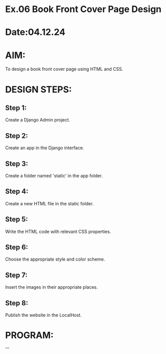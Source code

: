 # Ex.06 Book Front Cover Page Design
# Date:04.12.24
# AIM:
To design a book front cover page using HTML and CSS.

# DESIGN STEPS:
## Step 1:
Create a Django Admin project.

## Step 2:
Create an app in the Django interface.

## Step 3:
Create a folder named 'static' in the app folder.

## Step 4:
Create a new HTML file in the static folder.

## Step 5:
Write the HTML code with relevant CSS properties.

## Step 6:
Choose the appropriate style and color scheme.

## Step 7:
Insert the images in their appropriate places.

## Step 8:
Publish the website in the LocalHost.

# PROGRAM:
'''

<!DOCTYPE html>
<html>
<head>
    <title>Music</title>
    <style>
        .bookpage{
            width: 600px;
            height: 800px;
            color:rgb(254, 25, 25);
            margin-left: auto;
            margin-right: auto;
            padding: 10px;
            font-family: 'Franklin Gothic Medium', 'Arial Narrow', Arial, sans-serif;
            background-image: image("C:\Users\admin\Pictures\Screenshots\Screenshots\Screenshot 2024-10-08 181254.png");
            background-size: cover;
            background-color: rgb(181, 147, 254);
        }
            
        
        .insight{
            color:rgb(222, 9, 9);
        
        }
        
        
        .hrstyle{
            width:25px;
        }
        .author{
        
            display: inline;
            position: relative;
            color:#6495ed;
            top:270px;
            
            font-family:Georgia;
            font-size: medium;
        }
        .booktitle{
            color:rgb(5, 81, 45);
            font-family: 'Courier New', Courier, monospace;
            font-size: larger;
            text-align: center;
            position: relative;
            top: 30px;
        
        } 



        .Bookback{
            color:rgb(198, 16, 183);
            font-family: 'Courier New', Courier, monospace;
            font-size: larger;
            text-align: center;
            position: relative;
            top: 30px;
        
        }
        .id {
            width:400px;
            position: relative;
            top:280px;
            
        }
        .pub{
            color:rgb(6, 229, 229);
            font-size: medium;
            position: relative;
            top:235px;
            left:330px;
        }
        .ed{
            color:rgb(93, 208, 208);
            font-size: medium;
            font-family: Verdana;
            position:relative;
            top:190px;
        
        }
        .subtitle{
            color:azure;
            font-family:unicorn;
            font-size: large;
            position: relative;
            top:40px;
        }
        .mypic{
            position: relative;
            top: 150px;
            left: 300px;
            width: 90px;
            height: 80px;
            background-size:contain;
        }
        </style>
        <title>Book Cover Page</title>
        </head>
        <body>
       
        <div class="bookpage">
            <div class="insight">
                MONEY
            </div>
            <div class="hrstyle">
                <hr style="color:rgb(15, 14, 13)">
            </div>
            <div class="booktitle">
                <h1>PYSICOLOGY OF MONEY</h1></div>
            <div class="subtitle">
                 *Timeless Lesson
                 
            </div>
            <div class="subtitle">
                 *Greed and happiness

            </div>
            <div class="subtitle">
                 *The importance of saving and frugality

            </div>
            <div class="subtitle">
                 *the role of luck and risk in outcomes
            <div class="Bookback">
                <h1>BOOK BY S.NITHISH KUMAR</h1></div>
            <div class="subtitle">
                    *web application(book cover)
            </div>
            <div class="mypic">
                <img src=IMG_5089.JPG width="200" height="200">
            </div>
            <div class="id">
                <hr style="color:rgb(10, 10, 10)">
            </div>
            <div class="author">
               <p><b>nithish kumar s/b></p>
            </div>
            <div class="pub">
                SEC
            </div>
            <div class="ed">
                <b>LIMITED EDITION</b>
            </div>
        </div>
        </body>
</html>

'''
# OUTPUT:
![Screenshot 2024-12-04 220811]


# RESULT:
The program for designing book front cover page using HTML and CSS is completed successfully.
